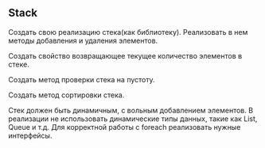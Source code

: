 ## Stack

Создать свою реализацию стека(как библиотеку). Реализовать в нем методы добавления и удаления элементов.

Создать свойство возвращающее текущее количество элементов в стеке. 

Создать метод проверки стека на пустоту. 

Создать метод сортировки стека. 

Стек должен быть динамичным, с вольным добавлением элементов. В реализации не использовать динамические типы данных,
такие как List, Queue и т.д. 
Для корректной работы с foreach реализовать нужные интерфейсы.